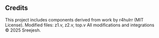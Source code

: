 ## Credits
This project includes components derived from work by r4hulrr (MIT License).
Modified files: z1.v, z2.v, top.v
All modifications and integrations © 2025 Sreejesh.
